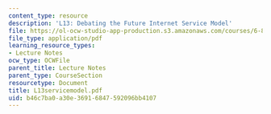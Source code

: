 ```yaml
---
content_type: resource
description: 'L13: Debating the Future Internet Service Model'
file: https://ol-ocw-studio-app-production.s3.amazonaws.com/courses/6-829-computer-networks-fall-2002/b46c7ba0a30e36916847592096bb4107_L13servicemodel.pdf
file_type: application/pdf
learning_resource_types:
- Lecture Notes
ocw_type: OCWFile
parent_title: Lecture Notes
parent_type: CourseSection
resourcetype: Document
title: L13servicemodel.pdf
uid: b46c7ba0-a30e-3691-6847-592096bb4107
---
```

